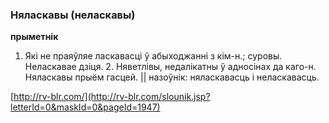 ### Няласкавы (неласкавы)
**прыметнік**

1. Які не праяўляе ласкавасці ў абыходжанні з кім-н.; суровы. Неласкавае дзіця. 2. Няветлівы, недалікатны ў адносінах да каго-н. Няласкавы прыём гасцей. || назоўнік: няласкавасць і неласкавасць.

<a rel="author">[http://rv-blr.com/](http://rv-blr.com/slounik.jsp?letterId=0&maskId=0&pageId=1947)</a>

